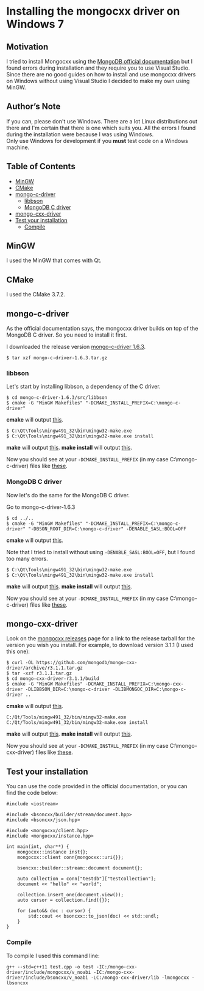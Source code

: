 # Installing the mongocxx driver on Windows 7

## Motivation
I tried to install Mongocxx using the [MongoDB official documentation](http://mongodb.github.io/mongo-cxx-driver/mongocxx-v3/installation/) but I found errors during installation and they require you to use Visual Studio. Since there are no good guides on how to install and use mongocxx drivers on Windows without using Visual Studio I decided to make my own using MinGW.

## Author’s Note
If you can, please don't use Windows. There are a lot Linux distributions out there and I'm certain that there is one which suits you. All the errors I found during the installation were because I was using Windows.  
Only use Windows for development if you **must** test code on a Windows machine.

## Table of Contents

- [MinGW](#mingw)
- [CMake](#cmake)
- [mongo-c-driver](#mongo-c-driver)
  - [libbson](#libbson)
  - [MongoDB C driver](#mongodb-c-driver)
- [mongo-cxx-driver](#mongo-cxx-driver)
- [Test your installation](#test-your-installation)
  - [Compile](#compile)

## MinGW
I used the MinGW that comes with Qt.

## CMake
I used the CMake 3.7.2.

## mongo-c-driver
As the official documentation says, the mongocxx driver builds on top of the MongoDB C driver. So you need to install it first.

I downloaded the release version [mongo-c-driver 1.6.3](https://github.com/mongodb/mongo-c-driver/releases).

```
$ tar xzf mongo-c-driver-1.6.3.tar.gz
```

### libbson
Let's start by installing libbson, a dependency of the C driver.

```
$ cd mongo-c-driver-1.6.3/src/libbson
$ cmake -G "MinGW Makefiles" "-DCMAKE_INSTALL_PREFIX=C:\mongo-c-driver"
```
**cmake** will output <a href="output/output1.md">this</a>.

```
$ C:\Qt\Tools\mingw491_32\bin\mingw32-make.exe
$ C:\Qt\Tools\mingw491_32\bin\mingw32-make.exe install
```
**make** will output <a href="output/output2.md">this</a>.
**make install** will output <a href="output/output3.md">this</a>.

Now you should see at your `-DCMAKE_INSTALL_PREFIX` (in my case C:\mongo-c-driver) files like <a href="tree/tree1.md">these</a>.

### MongoDB C driver
Now let's do the same for the MongoDB C driver.

Go to mongo-c-driver-1.6.3
```
$ cd ../..
$ cmake -G "MinGW Makefiles" "-DCMAKE_INSTALL_PREFIX=C:\mongo-c-driver" "-DBSON_ROOT_DIR=C:\mongo-c-driver" -DENABLE_SASL:BOOL=OFF
```
**cmake** will output <a href="output/output4.md">this</a>.

Note that I tried to install without using `-DENABLE_SASL:BOOL=OFF`, but I found too many errors.

```
$ C:\Qt\Tools\mingw491_32\bin\mingw32-make.exe
$ C:\Qt\Tools\mingw491_32\bin\mingw32-make.exe install
```
**make** will output <a href="output/output5.md">this</a>.
**make install** will output <a href="output/output6.md">this</a>.

Now you should see at your `-DCMAKE_INSTALL_PREFIX` (in my case C:\mongo-c-driver) files like <a href="tree/tree2.md">these</a>.

## mongo-cxx-driver
Look on the [mongocxx releases](https://github.com/mongodb/mongo-cxx-driver/releases) page for a link to the release tarball for the version you wish you install. For example, to download version 3.1.1 (I used this one):

```
$ curl -OL https://github.com/mongodb/mongo-cxx-driver/archive/r3.1.1.tar.gz
$ tar -xzf r3.1.1.tar.gz
$ cd mongo-cxx-driver-r3.1.1/build
$ cmake -G "MinGW Makefiles" -DCMAKE_INSTALL_PREFIX=C:\mongo-cxx-driver -DLIBBSON_DIR=C:\mongo-c-driver -DLIBMONGOC_DIR=C:\mongo-c-driver ..
```
**cmake** will output <a href="output/output7.md">this</a>.

```
C:/Qt/Tools/mingw491_32/bin/mingw32-make.exe
C:/Qt/Tools/mingw491_32/bin/mingw32-make.exe install
```
**make** will output <a href="output/output8.md">this</a>.
**make install** will output <a href="output/output9.md">this</a>.

Now you should see at your `-DCMAKE_INSTALL_PREFIX` (in my case C:\mongo-cxx-driver) files like <a href="tree/tree3.md">these</a>.

## Test your installation
You can use the code provided in the official documentation, or you can find the code below:

```
#include <iostream>

#include <bsoncxx/builder/stream/document.hpp>
#include <bsoncxx/json.hpp>

#include <mongocxx/client.hpp>
#include <mongocxx/instance.hpp>

int main(int, char**) {
    mongocxx::instance inst{};
    mongocxx::client conn{mongocxx::uri{}};

    bsoncxx::builder::stream::document document{};

    auto collection = conn["testdb"]["testcollection"];
    document << "hello" << "world";

    collection.insert_one(document.view());
    auto cursor = collection.find({});

    for (auto&& doc : cursor) {
        std::cout << bsoncxx::to_json(doc) << std::endl;
    }
}
```

### Compile

To compile I used this command line:

```
g++ --std=c++11 test.cpp -o test -IC:/mongo-cxx-driver/include/mongocxx/v_noabi -IC:/mongo-cxx-driver/include/bsoncxx/v_noabi -LC:/mongo-cxx-driver/lib -lmongocxx -lbsoncxx
```
